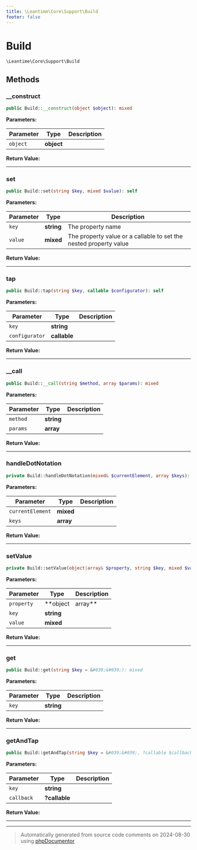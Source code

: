 ```yaml
---
title: \Leantime\Core\Support\Build
footer: false
---
```


# Build




`\Leantime\Core\Support\Build`




## Methods

### __construct



```php
public Build::__construct(object $object): mixed
```








**Parameters:**

| Parameter | Type | Description |
|-----------|------|-------------|
| `object` | **object** |  |


**Return Value:**





---
### set



```php
public Build::set(string $key, mixed $value): self
```








**Parameters:**

| Parameter | Type | Description |
|-----------|------|-------------|
| `key` | **string** | The property name |
| `value` | **mixed** | The property value or a callable to set the nested property value |


**Return Value:**





---
### tap



```php
public Build::tap(string $key, callable $configurator): self
```








**Parameters:**

| Parameter | Type | Description |
|-----------|------|-------------|
| `key` | **string** |  |
| `configurator` | **callable** |  |


**Return Value:**





---
### __call



```php
public Build::__call(string $method, array $params): mixed
```








**Parameters:**

| Parameter | Type | Description |
|-----------|------|-------------|
| `method` | **string** |  |
| `params` | **array** |  |


**Return Value:**





---
### handleDotNotation



```php
private Build::handleDotNotation(mixed& $currentElement, array $keys): void
```








**Parameters:**

| Parameter | Type | Description |
|-----------|------|-------------|
| `currentElement` | **mixed** |  |
| `keys` | **array** |  |


**Return Value:**





---
### setValue



```php
private Build::setValue(object|array& $property, string $key, mixed $value): void
```








**Parameters:**

| Parameter | Type | Description |
|-----------|------|-------------|
| `property` | **object|array** |  |
| `key` | **string** |  |
| `value` | **mixed** |  |


**Return Value:**





---
### get



```php
public Build::get(string $key = &#039;&#039;): mixed
```








**Parameters:**

| Parameter | Type | Description |
|-----------|------|-------------|
| `key` | **string** |  |


**Return Value:**





---
### getAndTap



```php
public Build::getAndTap(string $key = &#039;&#039;, ?callable $callback = null): mixed
```








**Parameters:**

| Parameter | Type | Description |
|-----------|------|-------------|
| `key` | **string** |  |
| `callback` | **?callable** |  |


**Return Value:**





---


---
> Automatically generated from source code comments on 2024-08-30 using [phpDocumentor](http://www.phpdoc.org/)
